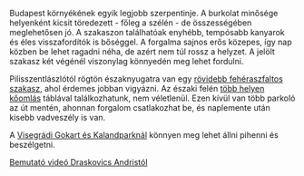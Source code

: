 Budapest környékének egyik legjobb szerpentinje. A burkolat minősége helyenként kicsit töredezett - főleg a szélén - de összességében meglehetősen jó. A szakaszon találhatóak enyhébb, tempósabb kanyarok és éles visszafordítók is bőséggel. A forgalma sajnos erős közepes, így nap közben be lehet ragadni néha, de azért nem túl rossz a helyzet. A jelölt szakasz két végénél viszonylag könnyedén meg lehet fordulni.

Pilisszentlászlótól rögtön északnyugatra van egy [rövidebb fehéraszfaltos szakasz](#geo:Feh%C3%A9r%20aszfalt@47.72792,18.968386/?b=Ezen%20a%20szakaszon%20jobban%20cs%C3%BAszik%20az%20%C3%BAtfel%C3%BClet.), ahol érdemes jobban vigyázni. Az északi felén [több helyen kőomlás](#geo:K%C5%91oml%C3%A1svesz%C3%A9ly%20a%20k%C3%B6rny%C3%A9ken@47.727343,18.956758/?b=Vigy%C3%A1zzunk%20az%20%C3%BAton%20l%C3%A9v%C5%91%20nagyobb%20k%C3%B6vekre.%20F%C5%91leg,%20ha%20d%C3%A9li%20ir%C3%A1nyba,%20Szentendre%20fel%C3%A9%20haladunk.) táblával találkozhatunk, nem véletlenül. Ezen kívül van több parkoló az út mentén, ahonnan forgalom csatlakozhat be, és naplemente után kisebb vadveszély is van.

A [Visegrádi Gokart és Kalandparknál](#geo:Visegr%C3%A1di%20Gokart%20%C3%A9s%20Kalandpark@47.766025,18.952663/?b=Itt%20egy%20t%C3%A1gas%20parkol%C3%B3%20tal%C3%A1lhat%C3%B3,%20ahol%20a%20szerpentinez%C5%91k%20k%C3%B6nnyen%20megpihenhetnek%20k%C3%A9t%20k%C3%B6r%20k%C3%B6z%C3%B6tt.%0A%0AA%20gokart%20p%C3%A1lya%20honlapja:%20%3Chttp://visegradgokart.hu/gokart/%3E.%20A%20kalandpark%C3%A9%20pedig:%20%3Chttp://visegradgokart.hu/kaland/%3E.) könnyen meg lehet állni pihenni és beszélgetni.

[Bemutató videó Draskovics Andristól](https://youtu.be/Tg1TaZPti2E)
